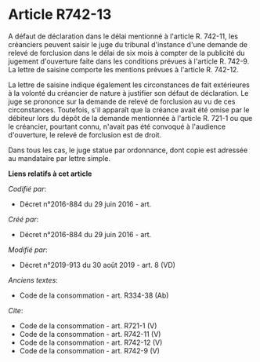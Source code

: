 # Article R742-13

A défaut de déclaration dans le délai mentionné à l'article R. 742-11, les créanciers peuvent saisir le juge du tribunal
d'instance d'une demande de relevé de forclusion dans le délai de six mois à compter de la publicité du jugement d'ouverture
faite dans les conditions prévues à l'article R. 742-9. La lettre de saisine comporte les mentions prévues à l'article R.
742-12. 

La lettre de saisine indique également les circonstances de fait extérieures à la volonté du créancier de nature à justifier
son défaut de déclaration. Le juge se prononce sur la demande de relevé de forclusion au vu de ces circonstances. Toutefois,
s'il apparaît que la créance avait été omise par le débiteur lors du dépôt de la demande mentionnée à l'article R. 721-1 ou
que le créancier, pourtant connu, n'avait pas été convoqué à l'audience d'ouverture, le relevé de forclusion est de droit. 

Dans tous les cas, le juge statue par ordonnance, dont copie est adressée au mandataire par lettre simple.

**Liens relatifs à cet article**

_Codifié par_:

  - Décret n°2016-884 du 29 juin 2016 - art.

_Créé par_:

  - Décret n°2016-884 du 29 juin 2016 - art.

_Modifié par_:

  - Décret n°2019-913 du 30 août 2019 - art. 8 (VD)

_Anciens textes_:

  - Code de la consommation - art. R334-38 (Ab)

_Cite_:

  - Code de la consommation - art. R721-1 (V)
  - Code de la consommation - art. R742-11 (V)
  - Code de la consommation - art. R742-12 (V)
  - Code de la consommation - art. R742-9 (V)
